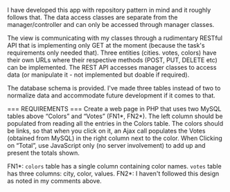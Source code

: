 I have developed this app with repository pattern in mind and it roughly follows that. The data access classes are separate from the manager/controller and can only be accessed through manager classes.

The view is communicating with my classes through a rudimentary RESTful API that is implementing only GET at the moment (because the task's requirements only needed that). Three entities (cities. votes, colors) have their own URLs where their respective methods (POST, PUT, DELETE etc) can be implemented. The REST API accesses manager classes to access data (or manipulate it - not implemented but doable if required). 

The database schema is provided. I've made three tables instead of two to normalize data and accommodate future development if it comes to that.

=== REQUIREMENTS ===
Create a web page in PHP that uses two MySQL tables above “Colors” and “Votes” (FN1*, FN2*). The left column should be populated from reading all the entries in the Colors table. The colors should be links, so that when you click on it, an Ajax call populates the Votes (obtained from MySQL) in the right column next to the color. When Clicking on “Total”, use JavaScript only (no server involvement) to add up and present the totals shown.

FN1*: `colors` table has a single column containing color names. `votes` table has three columns: city, color, values.
FN2*: I haven't followed this design as noted in my comments above.
